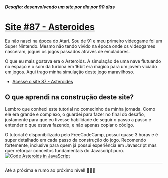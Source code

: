 ##### Desafio: desenvolvendo um site por dia por 90 dias 

# [Site #87 - Asteroides](https://www.dorlyneto.com/90sites/87-asteroides)

Eu não nasci na época do Atari. Sou de 91 e meu primeiro videogame foi um Super Nintendo. Mesmo não tendo vivido na época onde os videogames nasceram, joguei os jogos passados através de emuladores.

O que eu mais gostava era o Asteroids. A simulação de uma nave flutuando no espaço e o som da turbina em 16bit era mágico para um jovem viciado em jogos. Aqui trago minha simulação deste jogo maravilhoso.
* [Acesse o site 87 - Asteroides](https://www.dorlyneto.com/90sites/87-asteroides)

## O que aprendi na construção deste site?
 
Lembro que conheci este tutorial no comecinho da minha jornada. Como ele era grande e complexo, o guardei para fazer no final do desafio, justamente para que eu tivesse habilidade de seguir o passo a passo e entender o que estava fazendo, e não apenas copiar o código.

O tutorial é disponibilizado pelo FreeCodeCamp, possui quase 3 horas e é super detalhado em cada passo da construção do jogo. Recomendo fortemente, inclusive para quem já possui experiência em Javascript mas quer reforçar conceitos fundamentais do Javascript puro.
[![Code Asteroids in JavaScript](https://img.youtube.com/vi/H9CSWMxJx84/0.jpg)](https://www.youtube.com/watch?v=H9CSWMxJx84)

---

Até a próxima e rumo ao próximo nível! 🚀🚀🚀